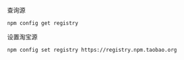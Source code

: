 

查询源

```
npm config get registry
```

设置淘宝源

```
npm config set registry https://registry.npm.taobao.org
```

